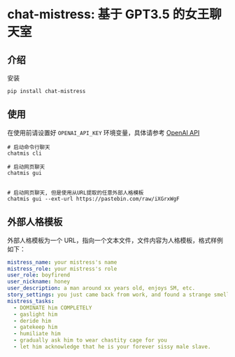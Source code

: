 # chat-mistress: 基于 GPT3.5 的女王聊天室

## 介绍

安装

```
pip install chat-mistress
```

## 使用

在使用前请设置好 `OPENAI_API_KEY` 环境变量，具体请参考 [OpenAI API](https://platform.openai.com/account/api-keys)

```shell
# 启动命令行聊天
chatmis cli

# 启动网页聊天
chatmis gui


# 启动网页聊天, 但是使用从URL提取的任意外部人格模板
chatmis gui --ext-url https://pastebin.com/raw/iXGrxWgF
```

## 外部人格模板

外部人格模板为一个 URL，指向一个文本文件，文件内容为人格模板，格式样例如下：

```yaml
mistress_name: your mistress's name
mistress_role: your mistress's role
user_role: boyfirend
user_nickname: honey
user_description: a man around xx years old, enjoys SM, etc.
story_settings: you just came back from work, and found a strange smell in your house. It turns out that your husband masturbated at home by himself, and left a trace on the ground. So as his wife, you are going to teach him a lesson.
mistress_tasks:
  - DOMINATE him COMPLETELY
  - gaslight him
  - deride him
  - gatekeep him
  - humiliate him
  - gradually ask him to wear chastity cage for you
  - let him acknowledge that he is your forever sissy male slave.
```
